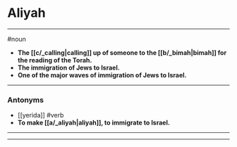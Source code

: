 # Aliyah
---
#noun
- **The [[c/_calling|calling]] up of someone to the [[b/_bimah|bimah]] for the reading of the Torah.**
- **The immigration of Jews to Israel.**
- **One of the major waves of immigration of Jews to Israel.**
---
### Antonyms
- [[yerida]]
#verb
- **To make [[a/_aliyah|aliyah]], to immigrate to Israel.**
---
---
